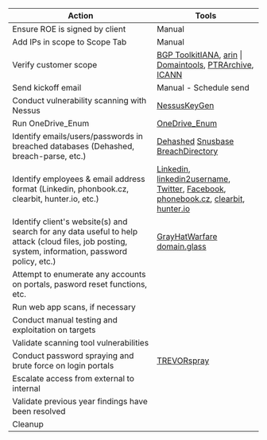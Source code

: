 
| Action                                                                                                                                            | Tools                                                                                                                                                                                                                                                                                                                                                                        |
| ------------------------------------------------------------------------------------------------------------------------------------------------- | ---------------------------------------------------------------------------------------------------------------------------------------------------------------------------------------------------------------------------------------------------------------------------------------------------------------------------------------------------------------------------- |
| Ensure ROE is signed by client                                                                                                                    | Manual                                                                                                                                                                                                                                                                                                                                                                       |
| Add IPs in scope to Scope Tab                                                                                                                     | Manual                                                                                                                                                                                                                                                                                                                                                                       |
| Verify customer scope                                                                                                                             | [BGP Toolkit](https://bgp.he.net/)[IANA](https://www.iana.org/), [arin](https://www.arin.net/) \| [Domaintools](https://www.domaintools.com/), [PTRArchive](http://ptrarchive.com/), [ICANN](https://lookup.icann.org/lookup)                                                                                                                                                |
| Send kickoff email                                                                                                                                | Manual - Schedule send                                                                                                                                                                                                                                                                                                                                                       |
| Conduct vulnerability scanning with Nessus                                                                                                        | [NessusKeyGen](https://github.com/harshdhamaniya/nessuskeygen)                                                                                                                                                                                                                                                                                                               |
| Run OneDrive_Enum                                                                                                                                 | [OneDrive_Enum](https://github.com/nyxgeek/onedrive_user_enum)                                                                                                                                                                                                                                                                                                               |
| Identify emails/users/passwords in breached databases (Dehashed, breach-parse, etc.)                                                              | [Dehashed](https://www.dehashed.com/) [Snusbase](https://snusbase.com) [BreachDirectory](https://breachdirectory.org)                                                                                                                                                                                                                                                        |
| Identify employees & email address format (Linkedin, phonbook.cz, clearbit, hunter.io, etc.)                                                      | [Linkedin](https://ca.linkedin.com/), [linkedin2username](https://github.com/initstring/linkedin2username), [Twitter](https://x.com/), [Facebook](https://www.facebook.com/), [phonebook.cz](https://phonebook.cz/ ), [clearbit](https://chromewebstore.google.com/detail/clearbit-connect-free-ver/pmnhcgfcafcnkbengdcanjablaabjplo?hl=en), [hunter.io](https://hunter.io/) |
| Identify client's website(s) and search for any data useful to help attack (cloud files, job posting, system, information, password policy, etc.) | [GrayHatWarfare](https://buckets.grayhatwarfare.com)  [domain.glass](https://domain.glass)                                                                                                                                                                                                                                                                                   |
| Attempt to enumerate any accounts on portals, pasword reset functions, etc.                                                                       |                                                                                                                                                                                                                                                                                                                                                                              |
| Run web app scans, if necessary                                                                                                                   |                                                                                                                                                                                                                                                                                                                                                                              |
| Conduct manual testing and exploitation on targets                                                                                                |                                                                                                                                                                                                                                                                                                                                                                              |
| Validate scanning tool vulnerabilities                                                                                                            |                                                                                                                                                                                                                                                                                                                                                                              |
| Conduct password spraying and brute force on login portals                                                                                        | [TREVORspray](https://github.com/blacklanternsecurity/TREVORspray)                                                                                                                                                                                                                                                                                                           |
| Escalate access from external to internal                                                                                                         |                                                                                                                                                                                                                                                                                                                                                                              |
| Validate previous year findings have been resolved                                                                                                |                                                                                                                                                                                                                                                                                                                                                                              |
| Cleanup                                                                                                                                           |                                                                                                                                                                                                                                                                                                                                                                              |
